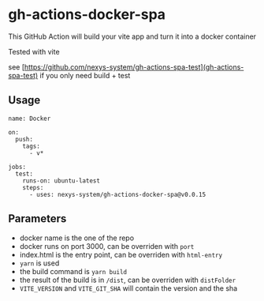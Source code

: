# gh-actions-docker-spa

This GitHub Action will build your vite app and turn it into a docker container

Tested with vite

see [https://github.com/nexys-system/gh-actions-spa-test](gh-actions-spa-test) if you only need build + test


## Usage

```
name: Docker

on:
  push:
    tags:
      - v*

jobs:
  test:
    runs-on: ubuntu-latest
    steps:
      - uses: nexys-system/gh-actions-docker-spa@v0.0.15
```

## Parameters

* docker name is the one of the repo
* docker runs on port 3000, can be overriden with `port`
* index.html is the entry point, can be overriden with `html-entry`
* `yarn` is used
* the build command is `yarn build`
* the result of the build is in `/dist`, can be overriden with `distFolder`
* `VITE_VERSION` and `VITE_GIT_SHA` will contain the version and the sha


